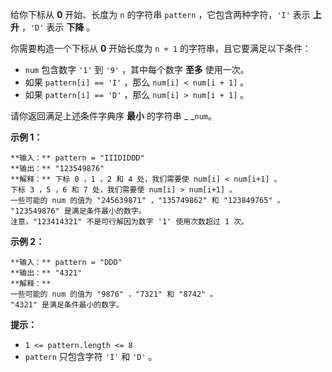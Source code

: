 给你下标从 **0** 开始、长度为 `n` 的字符串 `pattern` ，它包含两种字符，`'I'` 表示 **上升**  ，`'D'` 表示
**下降**  。

你需要构造一个下标从 **0**  开始长度为 `n + 1` 的字符串，且它要满足以下条件：

  * `num` 包含数字 `'1'` 到 `'9'` ，其中每个数字  **至多**  使用一次。
  * 如果 `pattern[i] == 'I'` ，那么 `num[i] < num[i + 1]` 。
  * 如果 `pattern[i] == 'D'` ，那么 `num[i] > num[i + 1]` 。

请你返回满足上述条件字典序 **最小**  的字符串 _ _`num`。



**示例 1：**

    
    
    **输入：** pattern = "IIIDIDDD"
    **输出：** "123549876"
    **解释：** 下标 0 ，1 ，2 和 4 处，我们需要使 num[i] < num[i+1] 。
    下标 3 ，5 ，6 和 7 处，我们需要使 num[i] > num[i+1] 。
    一些可能的 num 的值为 "245639871" ，"135749862" 和 "123849765" 。
    "123549876" 是满足条件最小的数字。
    注意，"123414321" 不是可行解因为数字 '1' 使用次数超过 1 次。

**示例 2：**

    
    
    **输入：** pattern = "DDD"
    **输出：** "4321"
    **解释：**
    一些可能的 num 的值为 "9876" ，"7321" 和 "8742" 。
    "4321" 是满足条件最小的数字。
    



**提示：**

  * `1 <= pattern.length <= 8`
  * `pattern` 只包含字符 `'I'` 和 `'D'` 。

